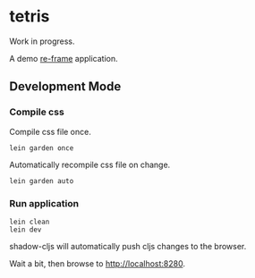 # tetris

Work in progress.

A demo [re-frame](https://github.com/Day8/re-frame) application.

## Development Mode

### Compile css

Compile css file once.

```shell
lein garden once
```

Automatically recompile css file on change.

```shell
lein garden auto
```

### Run application

```shell
lein clean
lein dev
```

shadow-cljs will automatically push cljs changes to the browser.

Wait a bit, then browse to [http://localhost:8280](http://localhost:8280).
